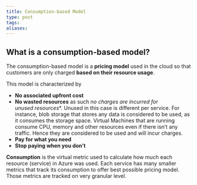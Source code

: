 ```yaml
---
title: Consumption-based Model
type: post
tags: 
aliases:
---
```

## What is a consumption-based model?

The consumption-based model is a **pricing model** used in the cloud so that customers are only charged **based on their resource usage**.

This model is characterized by

- **No associated upfront cost**
- **No wasted resources** as such __no charges are incurred for unused_ resources_*. Unused in this case is different per service. For instance, blob storage that stores any data is considered to be used, as it consumes the storage space. Virtual Machines that are running consume CPU, memory and other resources even if there isn’t any traffic. Hence they are considered to be used and will incur charges.
- **Pay for what you need**
- **Stop paying when you don’t**

**Consumption** is the virtual metric used to calculate how much each resource (service) in Azure was used. Each service has many smaller metrics that track its consumption to offer best possible pricing model. Those metrics are tracked on very granular level.